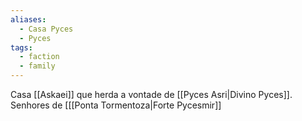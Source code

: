 ```yaml
---
aliases:
  - Casa Pyces
  - Pyces
tags:
  - faction
  - family
---
```


Casa [[Askaei]] que herda a vontade de [[Pyces Asri|Divino Pyces]]. Senhores de [[[Ponta Tormentoza|Forte Pycesmir]]